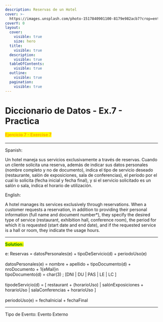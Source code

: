```yaml
---
description: Reservas de un Hotel
cover: >-
  https://images.unsplash.com/photo-1517840901100-8179e982acb7?crop=entropy&cs=srgb&fm=jpg&ixid=M3wxOTcwMjR8MHwxfHNlYXJjaHw2fHxIb3RlbCUyMFJlc2VydmF0aW9ufGVufDB8fHx8MTczODc3NzUyMXww&ixlib=rb-4.0.3&q=85
coverY: 0
layout:
  cover:
    visible: true
    size: hero
  title:
    visible: true
  description:
    visible: true
  tableOfContents:
    visible: true
  outline:
    visible: true
  pagination:
    visible: true
---
```


# Diccionario de Datos - Ex.7 - Practica

#### <mark style="color:orange;">Ejercicio 7 - Exercise 7</mark>

***

Spanish:

Un hotel maneja sus servicios exclusivamente a través de reservas. Cuando un cliente solicita una reserva, además de indicar sus datos personales (nombre completo y no de documento), indica el tipo de servicio deseado (restaurante, salón de exposiciones, sala de conferencias), el período por el cual lo solicita (fecha inicial y fecha final), y si el servicio solicitado es un salón o sala, indica el horario de utilización.

English:

A hotel manages its services exclusively through reservations. When a customer requests a reservation, in addition to providing their personal information (full name and document number\*), they specify the desired type of service (restaurant, exhibition hall, conference room), the period for which it is requested (start date and end date), and if the requested service is a hall or room, they indicate the usage hours.

***

<mark style="color:green;">**Solution:**</mark>&#x20;

e: Reservas = datosPersonales(e) + tipoDeServicio(d) + periodoUso(e) \
\
datosPersonales(e) = nombre + apellido + tipoDocumento(d) + nroDocumento + 1{eMail}n\
tipoDocumento(d) = char(3) ; \[DNI | DU | PAS | LE | LC ]\
\
tipodeServicio(d) = \[ restaurant + (horarioUso) | salónExposiciones + horarioUso | salaConferencias + horarioUso ]\
\
periodoUso(e) = fechaInicial + fechaFinal

***

Tipo de Evento: Evento Externo

